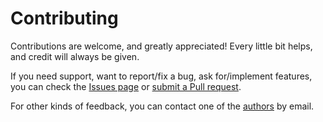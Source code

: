 # Contributing

Contributions are welcome, and greatly appreciated! Every little bit helps, and credit will always be given.

If you need support, want to report/fix a bug, ask for/implement features, you can check the
[Issues page](https://github.com/marcofavorito/yarllib/issues)
or [submit a Pull request](https://github.com/marcofavorito/yarllib/pulls).

For other kinds of feedback, you can contact one of the [authors](./authors.md) by email.

